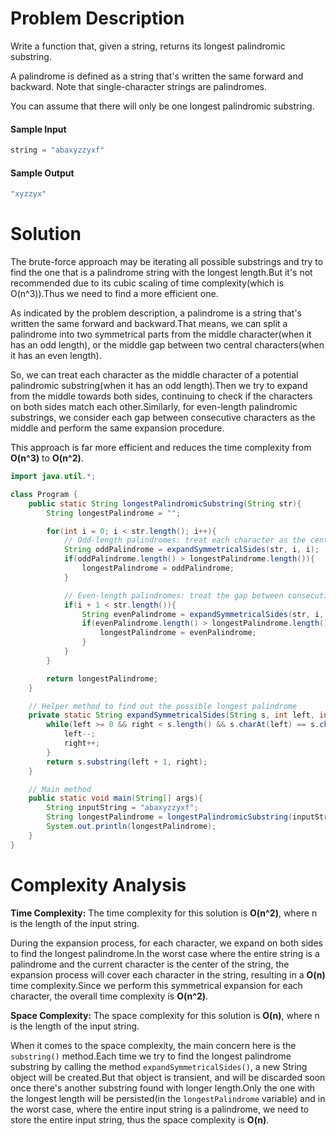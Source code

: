 # Problem Description
Write a function that, given a string, returns its longest palindromic substring.

A palindrome is defined as a string that's written the same forward and backward. Note that single-character strings are palindromes.

You can assume that there will only be one longest palindromic substring.

#### Sample Input
```java
string = "abaxyzzyxf"
```

#### Sample Output
```java
"xyzzyx"
```


# Solution
The brute-force approach may be iterating all possible substrings and try to find the one that is a palindrome string with the longest length.But it's not recommended due to its cubic scaling of time complexity(which is O(n^3)).Thus we need to find a more efficient one.

As indicated by the problem description, a palindrome is a string that's written the same forward and backward.That means, we can split a palindrome into two symmetrical parts from the middle character(when it has an odd length), or the middle gap between two central characters(when it has an even length).

So, we can treat each character as the middle character of a potential palindromic substring(when it has an odd length).Then we try to expand from the middle towards both sides, continuing to check if the characters on both sides match each other.Similarly, for even-length palindromic substrings, we consider each gap between consecutive characters as the middle and perform the same expansion procedure.

This approach is far more efficient and reduces the time complexity from **O(n^3)** to **O(n^2)**.


```java
import java.util.*;

class Program {
    public static String longestPalindromicSubstring(String str){
        String longestPalindrome = "";

        for(int i = 0; i < str.length(); i++){
            // Odd-length palindromes: treat each character as the center
            String oddPalindrome = expandSymmetricalSides(str, i, i);
            if(oddPalindrome.length() > longestPalindrome.length()){
                longestPalindrome = oddPalindrome;
            }

            // Even-length palindromes: treat the gap between consecutive characters as the center
            if(i + 1 < str.length()){
                String evenPalindrome = expandSymmetricalSides(str, i, i + 1);
                if(evenPalindrome.length() > longestPalindrome.length()){
                    longestPalindrome = evenPalindrome;
                }
            }
        }

        return longestPalindrome;
    }

    // Helper method to find out the possible longest palindrome
    private static String expandSymmetricalSides(String s, int left, int right){
        while(left >= 0 && right < s.length() && s.charAt(left) == s.charAt(right)){
            left--;
            right++;
        }
        return s.substring(left + 1, right);
    }

    // Main method
    public static void main(String[] args){
        String inputString = "abaxyzzyxf";
        String longestPalindrome = longestPalindromicSubstring(inputString);
        System.out.println(longestPalindrome);
    }
}

```

# Complexity Analysis
**Time Complexity:** The time complexity for this solution is **O(n^2)**, where n is the length of the input string.

During the expansion process, for each character, we expand on both sides to find the longest palindrome.In the worst case where the entire string is a palindrome and the current character is the center of the string, the expansion process will cover each character in the string, resulting in a **O(n)** time complexity.Since we perform this symmetrical expansion for each character, the overall time complexity is **O(n^2)**.

**Space Complexity:** The space complexity for this solution is **O(n)**, where n is the length of the input string.

When it comes to the space complexity, the main concern here is the `substring()` method.Each time we try to find the longest palindrome substring by calling the method `expandSymmetricalSides()`, a new String object will be created.But that object is transient, and will be discarded soon once there's another substring found with longer length.Only the one with the longest length will be persisted(in the `longestPalindrome` variable) and in the worst case, where the entire input string is a palindrome, we need to store the entire input string, thus the space complexity is **O(n)**.
